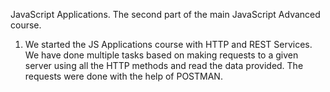JavaScript Applications. The second part of the main JavaScript Advanced course.

1. We started the JS Applications course with HTTP and REST Services.
    We have done multiple tasks based on making requests to a given server using all the HTTP methods and read the data provided. The requests were done with the help of POSTMAN.